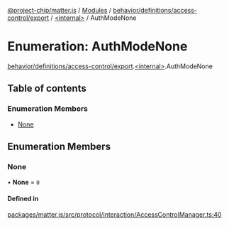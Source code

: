 [@project-chip/matter.js](../README.md) / [Modules](../modules.md) / [behavior/definitions/access-control/export](../modules/behavior_definitions_access_control_export.md) / [\<internal\>](../modules/behavior_definitions_access_control_export._internal_.md) / AuthModeNone

# Enumeration: AuthModeNone

[behavior/definitions/access-control/export](../modules/behavior_definitions_access_control_export.md).[\<internal\>](../modules/behavior_definitions_access_control_export._internal_.md).AuthModeNone

## Table of contents

### Enumeration Members

- [None](behavior_definitions_access_control_export._internal_.AuthModeNone.md#none)

## Enumeration Members

### None

• **None** = ``0``

#### Defined in

[packages/matter.js/src/protocol/interaction/AccessControlManager.ts:40](https://github.com/project-chip/matter.js/blob/6d3b6a5d957d88a9231d6ecab4bb41f8133112be/packages/matter.js/src/protocol/interaction/AccessControlManager.ts#L40)
